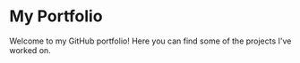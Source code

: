 # My Portfolio

Welcome to my GitHub portfolio! Here you can find some of the projects I've worked on.
